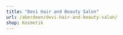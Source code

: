 ```yaml
---
title: "Devi Hair and Beauty Salon"
url: /aberdeen/devi-hair-and-beauty-salon/
shop: Kosmetik
---
```

